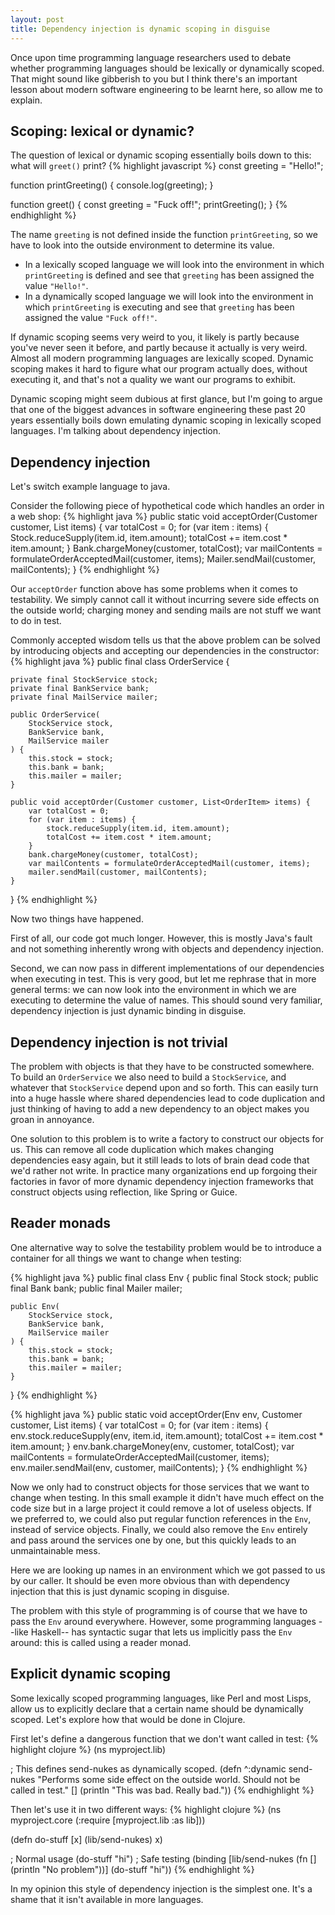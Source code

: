 ```yaml
---
layout: post
title: Dependency injection is dynamic scoping in disguise
---
```

Once upon time programming language researchers used to debate whether programming
languages should be lexically or dynamically scoped. That might sound like gibberish to you
but I think there's an important lesson about modern software engineering
to be learnt here, so allow me to explain.

## Scoping: lexical or dynamic?
The question of lexical or dynamic scoping essentially boils down to this:
what will `greet()` print?
{% highlight javascript %}
const greeting = "Hello!";

function printGreeting() {
    console.log(greeting);
}

function greet() {
    const greeting = "Fuck off!";
    printGreeting();
}
{% endhighlight %}

The name `greeting` is not defined inside the function `printGreeting`, so
we have to look into the outside environment to determine its value.
* In a lexically scoped language we will look into the environment in which `printGreeting`
is defined and see that `greeting` has been assigned the value `"Hello!"`.
* In a dynamically scoped language we will look into the environment in which `printGreeting`
is executing and see that `greeting` has been assigned the value `"Fuck off!"`.

If dynamic scoping seems very weird to you, it likely is partly because you've never seen it before,
and partly because it actually is very weird. Almost all modern programming languages are lexically
scoped. Dynamic scoping makes it hard to figure what our program actually does, without executing it,
and that's not a quality we want our programs to exhibit.

Dynamic scoping might seem dubious at first glance, but I'm going to argue that one of the biggest
advances in software engineering these past 20 years essentially boils down emulating dynamic scoping
in lexically scoped languages. I'm talking about dependency injection.

## Dependency injection
Let's switch example language to java.

Consider the following piece of hypothetical code which handles an order in a web shop:
{% highlight java %}
public static void acceptOrder(Customer customer, List<OrderItem> items) {
    var totalCost = 0;
    for (var item : items) {
        Stock.reduceSupply(item.id, item.amount);
        totalCost += item.cost * item.amount;
    }
    Bank.chargeMoney(customer, totalCost);
    var mailContents = formulateOrderAcceptedMail(customer, items);
    Mailer.sendMail(customer, mailContents);
}
{% endhighlight %}

Our `acceptOrder` function above has some problems when it comes to testability.
We simply cannot call it without incurring severe side effects on the outside world;
charging money and sending mails are not stuff we want to do in test.

Commonly accepted wisdom tells us that the above problem can be solved by
introducing objects and accepting our dependencies in the constructor:
{% highlight java %}
public final class OrderService {

    private final StockService stock;
    private final BankService bank;
    private final MailService mailer;

    public OrderService(
        StockService stock,
        BankService bank,
        MailService mailer
    ) {
        this.stock = stock;
        this.bank = bank;
        this.mailer = mailer;
    }

    public void acceptOrder(Customer customer, List<OrderItem> items) {
        var totalCost = 0;
        for (var item : items) {
            stock.reduceSupply(item.id, item.amount);
            totalCost += item.cost * item.amount;
        }
        bank.chargeMoney(customer, totalCost);
        var mailContents = formulateOrderAcceptedMail(customer, items);
        mailer.sendMail(customer, mailContents);
    }
}
{% endhighlight %}

Now two things have happened. 

First of all, our code got much longer. However, 
this is mostly Java's fault and not something inherently wrong with objects 
and dependency injection. 

Second, we can now pass in different implementations 
of our dependencies when executing in test. This is very good, but let me rephrase
that in more general terms: we can now look into the environment in which we are
executing to determine the value of names. This should sound very familiar,
dependency injection is just dynamic binding in disguise.

## Dependency injection is not trivial
The problem with objects is that they have to be constructed somewhere. To
build an `OrderService` we also need to build a `StockService`, and whatever
that `StockService` depend upon and so forth. This can easily turn into a huge
hassle where shared dependencies lead to code duplication and just thinking of
having to add a new dependency to an object makes you groan in annoyance.

One solution to this problem is to write a factory to construct our objects for us.
This can remove all code duplication which makes changing dependencies easy again,
but it still leads to lots of brain dead code that we'd rather not write. In practice many
organizations end up forgoing their factories in favor of more dynamic dependency
injection frameworks that construct objects using reflection, like Spring or Guice.

## Reader monads
One alternative way to solve the testability problem would be to introduce a 
container for all things we want to change when testing:

{% highlight java %}
public final class Env {
    public final Stock stock;
    public final Bank bank;
    public final Mailer mailer;

    public Env(
        StockService stock,
        BankService bank,
        MailService mailer
    ) {
        this.stock = stock;
        this.bank = bank;
        this.mailer = mailer;
    }
}
{% endhighlight %}

{% highlight java %}
public static void acceptOrder(Env env, Customer customer, List<OrderItem> items) {
    var totalCost = 0;
    for (var item : items) {
        env.stock.reduceSupply(env, item.id, item.amount);
        totalCost += item.cost * item.amount;
    }
    env.bank.chargeMoney(env, customer, totalCost);
    var mailContents = formulateOrderAcceptedMail(customer, items);
    env.mailer.sendMail(env, customer, mailContents);
}
{% endhighlight %}

Now we only had to construct objects for those services that we want to change
when testing. In this small example it didn't have much effect on the code size
but in a large project it could remove a lot of useless objects. If we preferred to, we could also put
regular function references in the `Env`, instead of service objects.
Finally, we could also remove the `Env` entirely and pass around the services one by one, but
this quickly leads to an unmaintainable mess.

Here we are looking up names in an environment which we got passed to us by our caller.
It should be even more obvious than with dependency injection that this is just dynamic scoping in disguise.

The problem with this style of programming is of course that we have to pass the `Env` around everywhere.
However, some programming languages --like Haskell-- has syntactic sugar that lets us implicitly pass
the `Env` around: this is called using a reader monad.

## Explicit dynamic scoping
Some lexically scoped programming languages, like Perl and most Lisps, allow us to explicitly
declare that a certain name should be dynamically scoped. Let's explore how that would be done
in Clojure.

First let's define a dangerous function that we don't want called in test:
{% highlight clojure %}
(ns myproject.lib)

; This defines send-nukes as dynamically scoped.
(defn ^:dynamic send-nukes
  "Performs some side effect on the outside world. Should not be called in test."
  []
  (println "This was bad. Really bad."))
{% endhighlight %}

Then let's use it in two different ways:
{% highlight clojure %}
(ns myproject.core
  (:require [myproject.lib :as lib]))

(defn do-stuff [x]
  (lib/send-nukes)
  x)

; Normal usage
(do-stuff "hi")
; Safe testing
(binding [lib/send-nukes (fn [] (println "No problem"))]
  (do-stuff "hi"))
{% endhighlight %}

In my opinion this style of dependency injection is the simplest one. 
It's a shame that it isn't available in more languages.
